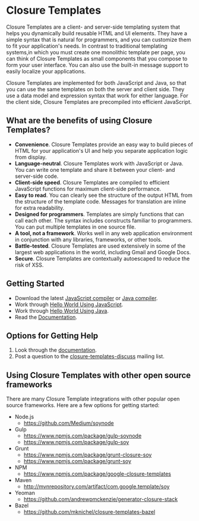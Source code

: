 # Closure Templates
Closure Templates are a client- and server-side templating system that helps you
dynamically build reusable HTML and UI elements. They have a simple syntax
that is natural for programmers, and you can customize them to fit your
application's needs.  In contrast to traditional templating systems,in which
you must create one monolithic template per page, you can think of
Closure Templates as small components that you compose to form your user
interface. You can also use the built-in message support to easily localize
your applications.

Closure Templates are implemented for both JavaScript and Java, so that you can
use the same templates on both the server and client side. They use a data model
and expression syntax that work for either language. For the client side,
Closure Templates are precompiled into efficient JavaScript.

## What are the benefits of using Closure Templates?
* **Convenience**. Closure Templates provide an easy way to build pieces of HTML
  for your application's UI and help you separate application logic from
   display.
* **Language-neutral**. Closure Templates work with JavaScript or Java. You can
  write one template and share it between your client- and server-side code.
* **Client-side speed**. Closure Templates are compiled to efficient JavaScript
  functions for maximum client-side performance.
* **Easy to read**. You can clearly see the structure of the output HTML from
  the structure of the template code. Messages for translation are inline for
  extra readability.
* **Designed for programmers**. Templates are simply functions that can call
  each other. The syntax includes constructs familiar to programmers.
  You can put multiple templates in one source file.
* **A tool, not a framework**. Works well in any web application environment
  in conjunction with any libraries, frameworks, or other tools.
* **Battle-tested**. Closure Templates are used extensively in some of the largest
  web applications in the world, including Gmail and Google Docs.
* **Secure**. Closure Templates are contextually autoescaped to reduce the risk
  of XSS.

## Getting Started
* Download the latest [JavaScript compiler](http://dl.google.com/closure-templates/closure-templates-for-javascript-latest.zip)
  or [Java compiler](http://dl.google.com/closure-templates/closure-templates-for-java-latest.zip).
* Work through [Hello World Using JavaScript](https://developers.google.com/closure/templates/docs/helloworld_js).
* Work through [Hello World Using Java](https://developers.google.com/closure/templates/docs/helloworld_java).
* Read the [Documentation](https://developers.google.com/closure/templates/docs/overview).

## Options for Getting Help
1. Look through the [documentation](https://developers.google.com/closure/templates/docs/overview).
2. Post a question to the [closure-templates-discuss](https://groups.google.com/forum/#!forum/closure-templates-discuss)
   mailing list.

## Using Closure Templates with other open source frameworks

There are many Closure Template integrations with other popular open source
frameworks. Here are a few options for getting started:

* Node.js
  * https://github.com/Medium/soynode
* Gulp
  * https://www.npmjs.com/package/gulp-soynode
  * https://www.npmjs.com/package/gulp-soy
* Grunt
  * https://www.npmjs.com/package/grunt-closure-soy
  * https://www.npmjs.com/package/grunt-soy
* NPM
  * https://www.npmjs.com/package/google-closure-templates
* Maven
  * http://mvnrepository.com/artifact/com.google.template/soy
* Yeoman
  * https://github.com/andrewpmckenzie/generator-closure-stack
* Bazel
  * https://github.com/mknichel/closure-templates-bazel
